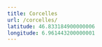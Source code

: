 ```yaml
---
title: Corcelles
url: /corcelles/
latitude: 46.833184900000006
longitude: 6.961443200000001
---
```

